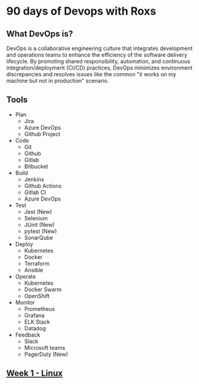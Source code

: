 # 90 days of Devops with Roxs

## What DevOps is?

DevOps is a collaborative engineering culture that integrates development and operations teams to enhance the efficiency of the software delivery lifecycle. By promoting shared responsibility, automation, and continuous integration/deployment (CI/CD) practices, DevOps minimizes environment discrepancies and resolves issues like the common "it works on my machine but not in production" scenario.

## Tools

- Plan
  - Jira
  - Azure DevOps
  - Github Project
- Code
  - Git
  - Github
  - Gitlab
  - Bitbucket
- Build
  - Jenkins
  - Github Actions
  - Gitlab CI 
  - Azure DevOps
- Test
  - Jest (New)
  - Selenium
  - JUnit (New)
  - pytest (New)
  - SonarQube
- Deploy
  - Kubernetes
  - Docker
  - Terraform
  - Ansible
- Operate
  - Kubernetes
  - Docker Swarm
  - OpenShift
- Monitor
  - Prometheus
  - Grafana
  - ELK Stack
  - Datadog
- Feedback
  - Slack
  - Microsoft teams
  - PagerDuty (New)

## [Week 1 - Linux](./week_1/)
